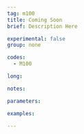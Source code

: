 ```yaml
---
tag: m100
title: Coming Soon
brief: Description Here

experimental: false
group: none

codes:
  - M100

long:

notes:

parameters:

examples:

---
```


